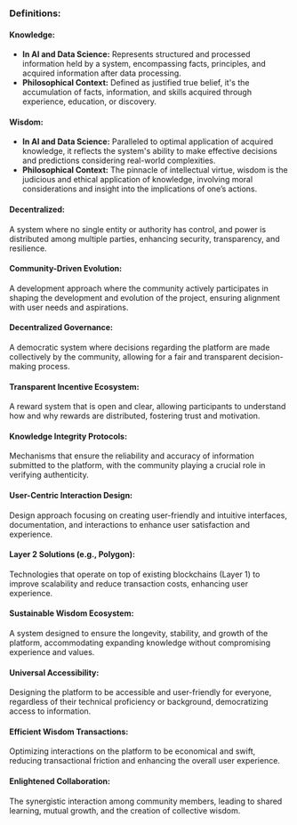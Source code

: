 ### Definitions:

#### **Knowledge:**

- **In AI and Data Science:**
  Represents structured and processed information held by a system, encompassing facts, principles, and acquired information after data processing.
- **Philosophical Context:**
  Defined as justified true belief, it's the accumulation of facts, information, and skills acquired through experience, education, or discovery.

#### **Wisdom:**

- **In AI and Data Science:**
  Paralleled to optimal application of acquired knowledge, it reflects the system's ability to make effective decisions and predictions considering real-world complexities.
- **Philosophical Context:**
  The pinnacle of intellectual virtue, wisdom is the judicious and ethical application of knowledge, involving moral considerations and insight into the implications of one’s actions.

#### **Decentralized:**

A system where no single entity or authority has control, and power is distributed among multiple parties, enhancing security, transparency, and resilience.

#### **Community-Driven Evolution:**

A development approach where the community actively participates in shaping the development and evolution of the project, ensuring alignment with user needs and aspirations.

#### **Decentralized Governance:**

A democratic system where decisions regarding the platform are made collectively by the community, allowing for a fair and transparent decision-making process.

#### **Transparent Incentive Ecosystem:**

A reward system that is open and clear, allowing participants to understand how and why rewards are distributed, fostering trust and motivation.

#### **Knowledge Integrity Protocols:**

Mechanisms that ensure the reliability and accuracy of information submitted to the platform, with the community playing a crucial role in verifying authenticity.

#### **User-Centric Interaction Design:**

Design approach focusing on creating user-friendly and intuitive interfaces, documentation, and interactions to enhance user satisfaction and experience.

#### **Layer 2 Solutions (e.g., Polygon):**

Technologies that operate on top of existing blockchains (Layer 1) to improve scalability and reduce transaction costs, enhancing user experience.

#### **Sustainable Wisdom Ecosystem:**

A system designed to ensure the longevity, stability, and growth of the platform, accommodating expanding knowledge without compromising experience and values.

#### **Universal Accessibility:**

Designing the platform to be accessible and user-friendly for everyone, regardless of their technical proficiency or background, democratizing access to information.

#### **Efficient Wisdom Transactions:**

Optimizing interactions on the platform to be economical and swift, reducing transactional friction and enhancing the overall user experience.

#### **Enlightened Collaboration:**

The synergistic interaction among community members, leading to shared learning, mutual growth, and the creation of collective wisdom.
